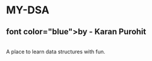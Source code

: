 # MY-DSA 
<h2>font color="blue">by - Karan Purohit</h2> <br>
A place to learn data structures with fun.

